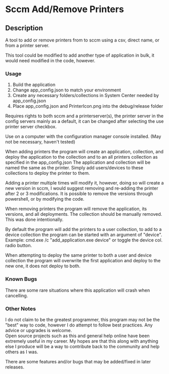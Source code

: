 <h1> Sccm Add/Remove Printers</h1>

<h2>Description</h2>
A tool to add or remove printers from to sccm using a csv, direct name, or from a printer server.

This tool could be modified to add another type of application in bulk, it would need modified in the code, however.

<h3>Usage</h3>

<ol>
  <li>Build the application</li>
  <li>Change app_config.json to match your environment</li>
  <li>Create any necessary folders/collections in System Center needed by app_config.json</li>
  <li>Place app_config.json and PrinterIcon.png into the debug/release folder</li>
</ol>

Requires rights to both sccm and a printerserver(s), the printer server in the config servers mainly as a default,
it can be changed after selecting the use printer server checkbox.

Use on a computer with the configuration manager console installed. (May not be necessary, haven't tested)

When adding printers the program will create an application, collection, and deploy the application to the collection and to an all printers collection as specified in the app_config.json The application and collection will be named the same as the printer. Simply add  users/devices to these collections to deploy the printer to them.

Adding a printer multiple times will modify it, however, doing so will create a new version in sccm, I would suggest removing and re-adding the printer after 2 or 3 modifications. It is possible to remove the versions through powershell, or by modifying the code.

When removing printers the program will remove the application, its versions, and all deployments. The collection should be manually removed. This was done intentionally.

By default the program will add the printers to a user collection, to add to a device collection the program can be started with an argument of "device". Example: cmd.exe /c "add_application.exe device" or toggle the device col. radio button.

When attempting to deploy the same printer to both a user and device collection the program will overwrite the first application and deploy to the new one, it does not deploy to both.

<h3>Known Bugs</h3>
There are some rare situations where this application will crash when cancelling.

<h3>Other Notes</h3>
I do not claim to be the greatest programmer, this program may not be the "best" way to code, however I do attempt
to follow best practices. Any advice or upgrades is welcome.
<br>
Open source projects such as this and general help online have been extremely useful in my career. 
My hopes are that this along with anything else I produce will be a way to contribute back to the community and help others as I was.

There are some features and/or bugs that may be added/fixed in later releases.

